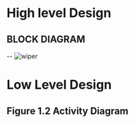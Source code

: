 # High level Design
## BLOCK DIAGRAM
-- ![wiper](https://user-images.githubusercontent.com/99133249/155835355-eb0a6445-fae6-4e4d-8a89-654f7c0a57eb.jpg)
# Low Level Design
## Figure 1.2 Activity Diagram

